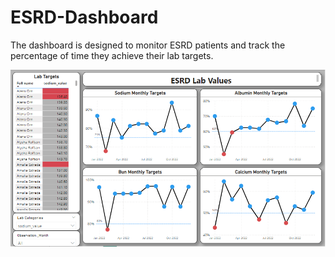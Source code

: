 # ESRD-Dashboard

The dashboard is designed to monitor ESRD patients and track the percentage of time they achieve their lab targets.

![image](https://github.com/dsaini21/ESRD-Dashboard/blob/main/end%20stage%20renal%20disease.PNG)

